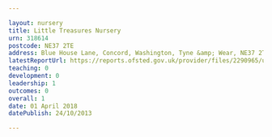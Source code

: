 ```yaml
---

layout: nursery
title: Little Treasures Nursery
urn: 318614
postcode: NE37 2TE
address: Blue House Lane, Concord, Washington, Tyne &amp; Wear, NE37 2TE
latestReportUrl: https://reports.ofsted.gov.uk/provider/files/2290965/urn/318614.pdf
teaching: 0
development: 0
leadership: 1
outcomes: 0
overall: 1
date: 01 April 2018 
datePublish: 24/10/2013

---
```

